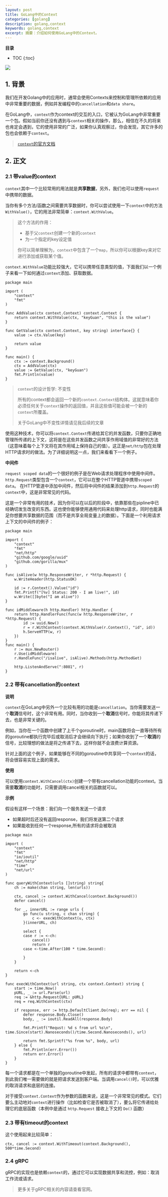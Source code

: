 ```yaml
---
layout: post 
title: GoLang中的Context
categories: [golang]
description: golang,context
keywords: golang,context
excerpt: 摘要：介绍如何使用GoLang中的Context。
---
```



**目录**

* TOC
{:toc}


![](https://gitee.com/double12gzh/wiki-pictures/raw/master/Go-How-to-Reduce-Lock-Contention-with-the-Atomic-Package/%E5%9B%BE0.png)

## 1. 背景
我们在开发Golang中的应用时，通常会使用Contexts来控制和管理所依赖的应用中非常重要的数据，例如并发编程中的`cancellation`和`data share`。

在GoLang中，`context`作为context的交互的入口，它被认为GoLang中非常重要一个包。假如当前你还没有遇到与`context`相关的操作，那么，相信在不久的将来也肯定会遇到，它的使用非常的广泛，如果你认真观察过，你会发现，其它许多的包也会依赖于`context`。

> [`context`的官方文档](https://golang.org/pkg/context)

## 2. 正文

### 2.1 带value的context
`context`其中一个比较常用的用法就是**共享数据**，另外，我们也可以使用`request`中携带的数据。

当你有多个方法/函数之间需要共享数据时，你可以尝试使用一下`context`中的方法`WithValue()`，它的用法非常简单：`context.WithValue`。

> 这个方法的作用：
> - 基于父`context`创建一个新的`context`
> - 为一个指定的key设定值
> 
> 你可以简单理解为，`context`中包含了一个`map`，所以你可以根据key来对它进行添加或获取某个值。

`context.WithValue`功能比较强大，它可以携带任意类型的值，下面我们以一个例子来看一下如何通过`context`添加、获取数据。

```golang
package main

import (
	"context"
	"fmt"
)

func AddValue(ctx context.Context) context.Context {
	return context.WithValue(ctx, "keyGuan", "this is the value")
}

func GetValue(ctx context.Context, key string) interface{} {
	value := ctx.Value(key)

	return value
}

func main() {
	ctx := context.Background()
	ctx = AddValue(ctx)
	value := GetValue(ctx, "keyGuan")
	fmt.Println(value)
}
```
> `context`的设计哲学: 不变性
>
> 所有的context都会返回一个新的`context.Context`结构体。这就意味着你必须任何关于`context`操作的返回值，并且这些值可能会被一个新的`context`所覆盖。
> 
> 关于GoLang中不变性详情请见我后续的文章

使用这种技术，你可以将`context.Context`传递给其它的并发函数，只要你正确地管理所传递的上下文，这将是在这些并发函数之间共享作用域值的非常好的方法（这意味着每个上下文将在其作用域上保持自己的值）。这正是`net/http`包在处理HTTP请求时的做法。为了详细说明这一点，我们来看看下一个例子。

**中间件**

`request scoped data`的一个很好的例子是在Web请求处理程序中使用中间件。`http.Request`类型包含一个`context`，它可以在整个HTTP管道中携带`scoped data`。
在HTTP管道中添加中间件，然后将中间件的结果添加到`http.Request`的`context`中，这是非常常见的代码。

这是一个非常有用的技术，因为你可以在以后的阶段中，依靠那些在pipline中已经确切发生改变的东西。这也使你能够使用通用代码来处理http请求，同时也能满足你想要共享数据的范围（而不是共享全局变量上的数据）。下面是一个利用请求上下文的中间件的例子：

```golang
package main

import (
	"context"
	"fmt"
	"net/http"
	"github.com/google/uuid"
	"github.com/gorilla/mux"
)

func isAlive(w http.ResponseWriter, r *http.Request) {
	w.WriteHeader(http.StatusOK)

	id := r.Context().Value("id")
	fmt.Printf("[%v] Status: 200 - I am live!", id)
	w.Write([]byte("I am alive"))
}

func idMiddleware(h http.Handler) http.Handler {
	return http.HandlerFunc(func(w http.ResponseWriter, r *http.Request) {
		id := uuid.New()
		r = r.WithContext(context.WithValue(r.Context(), "id", id))
		h.ServeHTTP(w, r)
	})
}
func main() {
	r := mux.NewRouter()
	r.Use(idMiddleware)
	r.HandleFunc("/isalive", isAlive).Methods(http.MethodGet)

	http.ListenAndServe(":8081", r)
}
```

### 2.2 带有cancellation的context

**说明**

`context`在GoLang中另外一个比较有用的功能是`cancellation`。当你需要发送一个**取消**信号时，这个非常有用。同时，当你收到一个**取消**信号时，你能将其传递下去，也是非常关键的。

例如，当你在一个函数中创建了上千个goroutine时，main函数将会一直等待所有的goroutine都执行完毕后或取消后才会继续向下执行；如果你收到了一个**取消**的信号，比较理想的做法是将之传递下去，这样你就不会浪费计算资源。

针对上面的这个例子，如果能够在不同的goroutine中共享同一个`context`的话，将会很容易实现上面的需求。

**使用**

可以使用`context.WithCancel(ctx)`创建一个带有cancellation功能的context。当需要**取消**的功能时，只需要调用cancel相关的函数就可以。

**示例**

假设有这样一个场景：我们向一个服务发送一个请求
- 如果超时后还没有返回response，我们将发送第二个请求
- 如果能收到任何一个response,所有的请求将会被取消

```golang
package main

import (
	"context"
	"fmt"
	"io/ioutil"
	"net/http"
	"time"
	"net/url"
)

func queryWithContext(urls []string) string{
	ch := make(chan string, len(urls))

	ctx, cancel := context.WithCancel(context.Background())
	defer cancel()

	for _, innerURL := range urls {
		go func(u string, c chan string) {
			c <- execWithContext(u, ctx)
		}(innerURL, ch)

		select {
		case r := <-ch:
			cancel()
			return r
		case <-time.After(100 * time.Second):

		}
	}

	return <-ch
}

func execWithContext(url string, ctx context.Context) string {
	start := time.Now()
	pURL, _ := url.Parse(url)
	req := &http.Request{URL: pURL}
	req = req.WithContext(ctx)

	if response, err := http.DefaultClient.Do(req); err == nil {
		defer response.Body.Close()
		body, _ := ioutil.ReadAll(response.Body)

		fmt.Printf("Requst: %d s from url %s\n", time.Since(start).Nanoseconds()/time.Second.Nanoseconds(), url)

		return fmt.Sprintf("%s from %s", body, url)
	} else {
		fmt.Println(err.Error())
		return err.Error()
	}
}
```

每一个请求都是在一个单独的goroutine中发起，所有的请求中都带有`context`，到此我们唯一需要做的就是把请求发送到客户端。当调用`cancel()`时，可以优雅的取消请求和底层的连接。

对于接受`context.Context`作为参数的函数来说，这是一个非常常见的模式。它们要么主动地对`context`进行操作（比如检查它是否被取消了），要么将它传递给处理它的底层函数（本例中是通过 `http.Request` 接收上下文的 `Do()` 函数）

### 2.3 带有timeout的context
这个使用起来比较简单：
```golang
ctx, cancel := context.WithTimeout(context.Background(), 500*time.Second)
```

### 2.4 gRPC
gRPC的实现也是依赖`context`的，通过它可以实现数据共享和流控，例如：取消工作流或请求。

> 更多关于gRPC相关的内容请查看官网。
